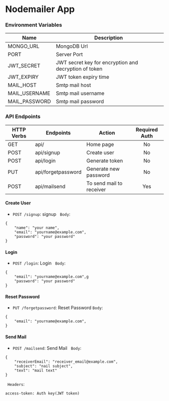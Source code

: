 
# Nodemailer App
### Environment Variables
| Name | Description |
| --- | --- |
| MONGO_URL | MongoDB Url |
| PORT | Server Port |
| JWT_SECRET | JWT secret key for encryption and decryption of token |
| JWT_EXPIRY | JWT token expiry time |
| MAIL_HOST | Smtp mail host |
| MAIL_USERNAME | Smtp mail username |
| MAIL_PASSWORD | Smtp mail password |


### API Endpoints
| HTTP Verbs | Endpoints | Action | Required Auth |
| --- | --- | --- | :---: |
| GET | api/| Home page | No |
| POST | api/signup | Create user | No |
| POST | api/login | Generate token | No |
| PUT | api/forgetpassword | Generate new password | No |
| POST | api/mailsend | To send mail to receiver | Yes |


#### Create User
* `POST /signup`: signup &nbsp;
`Body`: 
```
{
    "name": "your name",
    "email": "yourname@example.com",
    "password": "your password"
}
```

#### Login
* `POST /login`: Login &nbsp;
`Body`: 
```
{
    "email": "yourname@example.com",g
    "password": "your password"
}
```

#### Reset Password
* `PUT /forgetpassword`: Reset Password
`Body`: 
```
{
    "email": "yourname@example.com",
}
```

#### Send Mail
* `POST /mailsend`: Send Mail &nbsp;
`Body`: 
```
{
    "receiverEmail": "receiver_email@example.com",
    "subject": "nail subject",
    "text": "mail text"
}
```


` Headers`:
```
access-token: Auth key(JWT token)
```

